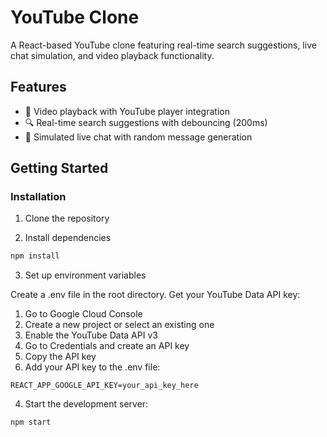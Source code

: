 # YouTube Clone

A React-based YouTube clone featuring real-time search suggestions, live chat simulation, and video playback functionality.

## Features

- 🎥 Video playback with YouTube player integration
- 🔍 Real-time search suggestions with debouncing (200ms)
- 💬 Simulated live chat with random message generation

## Getting Started

### Installation

1. Clone the repository

2. Install dependencies
```bash
npm install
```

3. Set up environment variables

Create a .env file in the root directory.
Get your YouTube Data API key:
1. Go to Google Cloud Console
2. Create a new project or select an existing one
3. Enable the YouTube Data API v3
4. Go to Credentials and create an API key
5. Copy the API key
6. Add your API key to the .env file:

```REACT_APP_GOOGLE_API_KEY=your_api_key_here```


4. Start the development server:

```bash
npm start
```